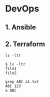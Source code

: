 # DevOps

## 1. Ansible

## 2. Terraform
`ls -ltr`

```
$ ls -ltr
file1
file2
```

```
grep ABC a1.txt
ABC 123
a ABC
```
